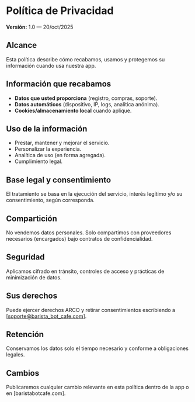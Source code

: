 # Política de Privacidad
**Versión:** 1.0 — 20/oct/2025

## Alcance
Esta política describe cómo recabamos, usamos y protegemos su información cuando usa nuestra app.

## Información que recabamos
- **Datos que usted proporciona** (registro, compras, soporte).
- **Datos automáticos** (dispositivo, IP, logs, analítica anónima).
- **Cookies/almacenamiento local** cuando aplique.

## Uso de la información
- Prestar, mantener y mejorar el servicio.
- Personalizar la experiencia.
- Analítica de uso (en forma agregada).
- Cumplimiento legal.

## Base legal y consentimiento
El tratamiento se basa en la ejecución del servicio, interés legítimo y/o su consentimiento, según corresponda.

## Compartición
No vendemos datos personales. Solo compartimos con proveedores necesarios (encargados) bajo contratos de confidencialidad.

## Seguridad
Aplicamos cifrado en tránsito, controles de acceso y prácticas de minimización de datos.

## Sus derechos
Puede ejercer derechos ARCO y retirar consentimientos escribiendo a [soporte@barista_bot_cafe.com].

## Retención
Conservamos los datos solo el tiempo necesario y conforme a obligaciones legales.

## Cambios
Publicaremos cualquier cambio relevante en esta política dentro de la app o en [baristabotcafe.com].

